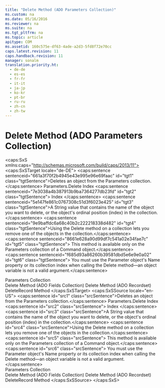 ```yaml
---
title: "Delete Method (ADO Parameters Collection)"
ms.custom: na
ms.date: 05/16/2016
ms.reviewer: na
ms.suite: na
ms.tgt_pltfrm: na
ms.topic: article
apitype: COM
ms.assetid: 160c575e-df63-4ade-a2d3-5fd8f72e70cc
caps.latest.revision: 11
caps.handback.revision: 11
manager: sonalm
translation.priority.ht: 
  - de-de
  - es-es
  - fr-fr
  - it-it
  - ja-jp
  - ko-kr
  - pt-br
  - ru-ru
  - zh-cn
  - zh-tw
---
```

# Delete Method (ADO Parameters Collection)
<?xml version="1.0" encoding="utf-8"?>
<caps:SxS xmlns:caps="http://schemas.microsoft.com/build/caps/2013/11">
  <caps:SxSTarget locale="de-DE">
    <developerReferenceWithSyntaxDocument xsi:schemaLocation="http://ddue.schemas.microsoft.com/authoring/2003/5 http://dduestorage.blob.core.windows.net/ddueschema/developer.xsd" xmlns="http://ddue.schemas.microsoft.com/authoring/2003/5" xmlns:xlink="http://www.w3.org/1999/xlink" xmlns:xsi="http://www.w3.org/2001/XMLSchema-instance">
      <introduction>
        <para>
          <caps:sentence sentenceid="661a3f70f2b4945e43e995e96e69faac" id="tgt1" class="tgtSentence">Deletes an object from the <legacyLink xlink:href="497cae10-3913-422a-9753-dcbb0a639b1b">Parameters</legacyLink> collection.</caps:sentence>
        </para>
      </introduction>
      <syntaxSection>
        <legacySyntax>
          <legacyBold>Parameters.Delete</legacyBold>
          <parameterReference>Index</parameterReference>
        </legacySyntax>
      </syntaxSection>
      <parameters>
        <content>
          <definitionTable>
            <definedTerm>
              <caps:sentence sentenceid="7e3038a4b387913b9ba7364277db23fd" id="tgt2" class="tgtSentence"> <legacyItalic>Index</legacyItalic> </caps:sentence>
            </definedTerm>
            <definition>
              <para>
                <caps:sentence sentenceid="5e147fe861c0767308c51d3f6023e425" id="tgt3" class="tgtSentence">A <languageKeyword>String</languageKeyword> value that contains the name of the object you want to delete, or the object's ordinal position (index) in the collection.</caps:sentence>
              </para>
            </definition>
          </definitionTable>
        </content>
      </parameters>
      <languageReferenceRemarks>
        <content>
          <para>
            <caps:sentence sentenceid="9e9baffdc6a68c40b2c222218338d482" id="tgt4" class="tgtSentence">Using the <unmanagedCodeEntityReference>Delete</unmanagedCodeEntityReference> method on a collection lets you remove one of the objects in the collection.</caps:sentence>
            <caps:sentence sentenceid="8661e628a90d99df7c541a02e34fae7c" id="tgt5" class="tgtSentence"> This method is available only on the <unmanagedCodeEntityReference>Parameters</unmanagedCodeEntityReference> collection of a <legacyLink xlink:href="a02c22fb-542d-465e-a629-30fd59dcbebf">Command</legacyLink> object.</caps:sentence>
            <caps:sentence sentenceid="f685d93a86260b39581dbd5e6e9e0a02" id="tgt6" class="tgtSentence"> You must use the <legacyLink xlink:href="e010e794-7f0f-4026-8b5b-37328e437d63">Parameter</legacyLink> object's <legacyLink xlink:href="cfd0e29c-8310-44ab-85c3-5761184b865d">Name</legacyLink> property or its collection index when calling the <unmanagedCodeEntityReference>Delete</unmanagedCodeEntityReference> method—an object variable is not a valid argument.</caps:sentence>
          </para>
        </content>
      </languageReferenceRemarks>
      <section>
        <title>
          <caps:sentence sentenceid="2f342d3be839cc5b67ae0de7d404b8e6" id="tgt7" class="tgtSentence">Applies To</caps:sentence>
        </title>
        <content>
          <para>
            <link xlink:href="497cae10-3913-422a-9753-dcbb0a639b1b">Parameters Collection</link>
          </para>
        </content>
      </section>
      <relatedTopics>
        <link xlink:href="25bedc25-c51c-4cab-96ce-930b959965d9">Delete Method (ADO Fields Collection)</link>
        <link xlink:href="1eb9209c-602c-4507-b0c2-6527a599b67d">Delete Method (ADO Recordset)</link>
        <link xlink:href="2726498c-dbd8-4266-983b-ae7d62c39142">DeleteRecord Method</link>
      </relatedTopics>
    </developerReferenceWithSyntaxDocument>
  </caps:SxSTarget>
  <caps:SxSSource locale="en-US">
    <developerReferenceWithSyntaxDocument xsi:schemaLocation="http://ddue.schemas.microsoft.com/authoring/2003/5 http://dduestorage.blob.core.windows.net/ddueschema/developer.xsd" xmlns="http://ddue.schemas.microsoft.com/authoring/2003/5" xmlns:xlink="http://www.w3.org/1999/xlink" xmlns:xsi="http://www.w3.org/2001/XMLSchema-instance">
      <introduction>
        <para>
          <caps:sentence id="src1" class="srcSentence">Deletes an object from the <legacyLink xlink:href="497cae10-3913-422a-9753-dcbb0a639b1b">Parameters</legacyLink> collection.</caps:sentence>
        </para>
      </introduction>
      <syntaxSection>
        <legacySyntax>
          <legacyBold>Parameters.Delete</legacyBold>
          <parameterReference>Index</parameterReference>
        </legacySyntax>
      </syntaxSection>
      <parameters>
        <content>
          <definitionTable>
            <definedTerm>
              <caps:sentence id="src2" class="srcSentence"> <legacyItalic>Index</legacyItalic> </caps:sentence>
            </definedTerm>
            <definition>
              <para>
                <caps:sentence id="src3" class="srcSentence">A <languageKeyword>String</languageKeyword> value that contains the name of the object you want to delete, or the object's ordinal position (index) in the collection.</caps:sentence>
              </para>
            </definition>
          </definitionTable>
        </content>
      </parameters>
      <languageReferenceRemarks>
        <content>
          <para>
            <caps:sentence id="src4" class="srcSentence">Using the <unmanagedCodeEntityReference>Delete</unmanagedCodeEntityReference> method on a collection lets you remove one of the objects in the collection.</caps:sentence>
            <caps:sentence id="src5" class="srcSentence"> This method is available only on the <unmanagedCodeEntityReference>Parameters</unmanagedCodeEntityReference> collection of a <legacyLink xlink:href="a02c22fb-542d-465e-a629-30fd59dcbebf">Command</legacyLink> object.</caps:sentence>
            <caps:sentence id="src6" class="srcSentence"> You must use the <legacyLink xlink:href="e010e794-7f0f-4026-8b5b-37328e437d63">Parameter</legacyLink> object's <legacyLink xlink:href="cfd0e29c-8310-44ab-85c3-5761184b865d">Name</legacyLink> property or its collection index when calling the <unmanagedCodeEntityReference>Delete</unmanagedCodeEntityReference> method—an object variable is not a valid argument.</caps:sentence>
          </para>
        </content>
      </languageReferenceRemarks>
      <section>
        <title>
          <caps:sentence id="src7" class="srcSentence">Applies To</caps:sentence>
        </title>
        <content>
          <para>
            <link xlink:href="497cae10-3913-422a-9753-dcbb0a639b1b">Parameters Collection</link>
          </para>
        </content>
      </section>
      <relatedTopics>
        <link xlink:href="25bedc25-c51c-4cab-96ce-930b959965d9">Delete Method (ADO Fields Collection)</link>
        <link xlink:href="1eb9209c-602c-4507-b0c2-6527a599b67d">Delete Method (ADO Recordset)</link>
        <link xlink:href="2726498c-dbd8-4266-983b-ae7d62c39142">DeleteRecord Method</link>
      </relatedTopics>
    </developerReferenceWithSyntaxDocument>
  </caps:SxSSource>
</caps:SxS>